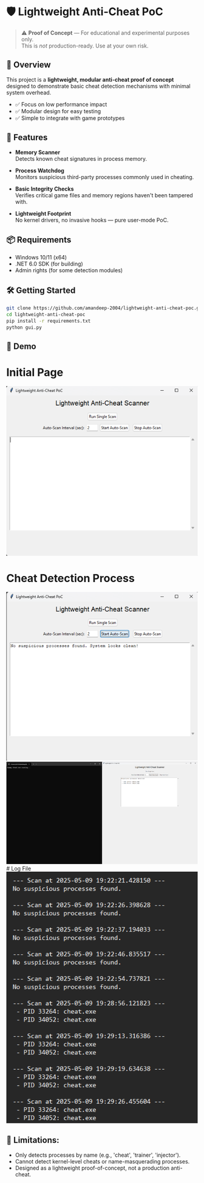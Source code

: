 # 🛡️ Lightweight Anti-Cheat PoC

> ⚠️ **Proof of Concept** — For educational and experimental purposes only.  
> This is *not* production-ready. Use at your own risk.

## 🚀 Overview
This project is a **lightweight, modular anti-cheat proof of concept** designed to demonstrate basic cheat detection mechanisms with minimal system overhead.

- ✅ Focus on low performance impact  
- ✅ Modular design for easy testing  
- ✅ Simple to integrate with game prototypes  

## 🎯 Features
- **Memory Scanner**  
  Detects known cheat signatures in process memory.

- **Process Watchdog**  
  Monitors suspicious third-party processes commonly used in cheating.

- **Basic Integrity Checks**  
  Verifies critical game files and memory regions haven't been tampered with.

- **Lightweight Footprint**  
  No kernel drivers, no invasive hooks — pure user-mode PoC.

## 📦 Requirements
- Windows 10/11 (x64)  
- .NET 6.0 SDK (for building)  
- Admin rights (for some detection modules)

## 🛠️ Getting Started

```bash
git clone https://github.com/amandeep-2004/lightweight-anti-cheat-poc.git
cd lightweight-anti-cheat-poc
pip install -r requirements.txt
python gui.py
```
## 📸 Demo
  # Initial Page
   <img src="images/intial_page.png" alt="Login Page" width="600"/>

  # Cheat Detection Process
   <img src="images/cheat_detect.png" alt="Login Page" width="600"/>

   <img src="images/dummy_cheat.png" alt="Login Page" width="600"/>
 # Log File

 <img src="images/log_file.png" alt="Login Page" width="600"/>
   
## 🚧 Limitations:
- Only detects processes by name (e.g., 'cheat', 'trainer', 'injector').
- Cannot detect kernel-level cheats or name-masquerading processes.
- Designed as a lightweight proof-of-concept, not a production anti-cheat.


